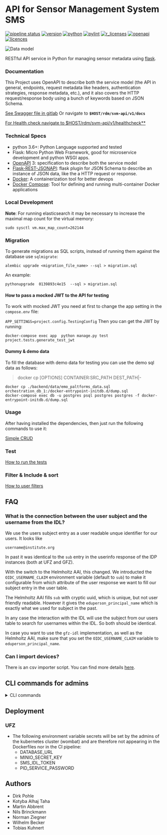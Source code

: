 <!--
SPDX-FileCopyrightText: 2020 - 2023
- Martin Abbrent <martin.abbrent@ufz.de>
- Kotyba Alhaj Taha <kotyba.alhaj-taha@ufz.de>
- Nils Brinckmann <nils.brinckmann@gfz-potsdam.de>
- Tobias Kuhnert <tobias.kuhnert@ufz.de>
- Norman Ziegner <norman.ziegner@ufz.de>
- Helmholtz Centre Potsdam - GFZ German Research Centre for Geosciences (GFZ, https://www.gfz-potsdam.de)
- Helmholtz Centre for Environmental Research GmbH - UFZ (UFZ, https://www.ufz.de)

SPDX-License-Identifier: EUPL-1.2
-->

# API for Sensor Management System SMS

[![pipeline status](https://gitlab.hzdr.de/hub-terra/sms/backend/badges/master/pipeline.svg)](https://gitlab.hzdr.de/hub-terra/sms/backend/-/commits/master)
[![version](https://img.shields.io/badge/version-v1.0-lightgrey.svg)](./README.md) [![python](https://img.shields.io/badge/python-3.7|3.8|3.9-blue.svg?style=?style=plastic&logo=python)](#)
[![pylint](https://img.shields.io/badge/lint%20score-9.97/10-yellowgreen.svg )](https://gitlab.hzdr.de/hub-terra/sms/backend/-/jobs?job=unittest-lint)
[![r_licenses](https://img.shields.io/badge/requirements_licenses-check-redyellow.svg?style=plastic&logo=open-source-initiative)](./docs/requirements_licenses.md)
[![openapi](https://img.shields.io/badge/Swagger-2.0-green.svg?style=?style=plastic&logo=openapi-initiative)](./app/project/static/swagger.json)
[![licences](https://img.shields.io/badge/licenses-MIT-green.svg?style=?style=plastic&logo=)](#)

![Data model](docs/images/alembic_version_0740d341ea8e.png)

RESTful API service in Python for managing sensor metadata using [flask](https://flask.palletsprojects.com/en/1.1.x/).

### Documentation

This Project uses OpenAPI to describe both the service model (the API in general, endpoints, request
metadata like headers, authentication strategies, response metadata, etc.),
and it also covers the HTTP request/response body using a bunch of keywords
based on JSON Schema.

[See Swagger file in gitlab](app/project/static/swagger.json)
Or  navigate to **`$HOST/rdm/svm-api/v1/docs`**

[For Health check navigate to $HOST/rdm/svm-api/v1/healthcheck**]()


### Technical Specs

- python 3.6+: Python Language supported and tested
- Flask: Micro Python Web Framework, good for microservice development and python WSGI apps.
- [OpenAPI](https://swagger.io/specification/) 3: specification to describe both the service model
- [Flask-REST-JSONAPI](https://flask-rest-jsonapi.readthedocs.io/en/latest/index.html):
flask plugin for JSON Schema to describe an instance of JSON data, like the a HTTP request
 or response.
- [Docker](https://docs.docker.com/get-started/overview/): A containerization tool for better devops
- [Docker Compose](https://docs.docker.com/compose/): Tool for defining and running multi-container Docker applications


### Local Development

**Note**: For running elasticsearch it may be necessary to increase the maximal
map count for the virtual memory:

```
sudo sysctl vm.max_map_count=262144
```

### Migration

To generate migrations as SQL scripts, instead of running them against the database use `sqlmigrate`:

`alembic upgrade <migration_file_name> --sql > migration.sql`

An example:

`pythonupgrade  0139893c4e15  --sql > migration.sql`

#### How to pass a mocked JWT to the API for testing

To work with mocked JWT you need at first to change the app setting in the `compose.env` file:

`APP_SETTINGS=project.config.TestingConfig`
Then you can get the JWT by running:

`docker-compose exec app  python manage.py test project.tests.generate_test_jwt`

#### Dummy & demo data

To fill the database with demo data for testing you can use the demo sql data as follows:
> docker cp [OPTIONS] CONTAINER:SRC_PATH DEST_PATH|-
```
docker cp ./backend/data/emo_paltforms_data.sql orchestration_db_1:/docker-entrypoint-initdb.d/dump.sql
docker-compose exec db -u postgres psql postgres postgres -f docker-entrypoint-initdb.d/dump.sql
```

### Usage

After having installed the dependencies, then just run the following commands to use it:

[Simple CRUD](docs/usage.md)

### Test

[How to run the tests](docs/test.md)

### Filter & Include & sort

[How to user filters](docs/filtering.md)

## FAQ

### What is the connection between the user subject and the username from the IDL?

We use the users subject entry as a user readable unque identifier for our
users. It looks like

```
username@institute.org
```

In past it was identical to the `sub` entry in the userinfo response of
the IDP instances (both at UFZ and GFZ).

With the switch to the Helmholtz AAI, this changed.
We introducted the `OIDC_USERNAME_CLAIM` environment variable
(default to `sub`) to make it configurable from which attribute of the user
response we want to fill our subject entry in the user table.

The Helmholtz AAI fills `sub` with cryptic uuid, which is unique, but not
user friendly readable. However it gives the `eduperson_principal_name`
which is exactly what we used for subject in the past.

In any case the interaction with the IDL will use the subject from our
users table to search for usernames within the IDL.
So both should be identical.

In case you want to use the `gfz-idl` implementation, as well as the
Helmholtz AAI, make sure that you set the `OIDC_USERNAME_CLAIM` variable
to `eduperson_principal_name`.

### Can I import devices?

There is an csv importer script. You can find more details [here](./csv_importer/readme.md).

## CLI commands for admins

<details>
<summary>CLI commands</summary>


**user deactivation/reactivation**

When attend to deactivate/activate a user. Use users cli.

```
# Deactivate a user
python manage.py users deactivate srcuserubject@ufz.de

# Deactivated and provide a substituted user
python manage.py users deactivate srcuserubject@ufz.de --dest-user-subject=destusersubject@ufz.de

# Activate a user
python manage.py users reactivate srcuserubject@ufz.de
```

**Model updates & migrations**

When writing changes to the models. Use migrations.

```bash
# To generate a migration after doing a model update
python manage.py db migrate

# To sync Database
python manage.py db upgrade

# To rollback
python manage.py db downgrade
```

**Update of names with latest CV terms**

When the user suggests a new term it can happen that the term
needs renaming after the curation team decided to go with a
slightly different name.

With the following command we can update all the CV related entries
with their latest terms from the CV:

```bash
python manage.py cv apply-current-terms-to-sms
```

**loading of fixture data**

We support a command that mimics the django loaddata command.
It can be used to integrate data from an json file like this:

```javascript
[
  {
    "fields": {
      "name": "some endpoint",
      "url": "http://localhost"
    },
    "model": "TsmEndpoint",
    "pk": 1
  }
]
```

```bash
python3 manage.py loadata path/to/file.json
```
Please note:
- we currently just support json files as input
- there is no support for composed primary keys at the moment
- the pk maps to the id column all of our current cases
- the value for model is the name of the class (not the table).
- field names map to the column names in the SqlAlchemy class
- setting foreign keys will be done with the foreign key attribute and
  not with the sqlalchemy relationship.


</details>

## Deployment

### UFZ
- The following environment variable secrets will be set by the admins of the kubernetes cluster (wombat) and are therefore not appearing in the Dockerfiles nor in the CI pipeline:
  - DATABASE_URL
  - MINIO_SECRET_KEY
  - SMS_IDL_TOKEN
  - PID_SERVICE_PASSWORD

## Authors

- Dirk Pohle
- Kotyba Alhaj Taha
- Martin Abbrent
- Nils Brinckmann
- Norman Ziegner
- Wilhelm Becker
- Tobias Kuhnert
